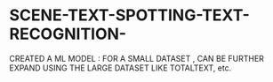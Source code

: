 # SCENE-TEXT-SPOTTING-TEXT-RECOGNITION-
CREATED A ML MODEL : FOR A SMALL DATASET , CAN BE FURTHER EXPAND USING THE LARGE DATASET LIKE  TOTALTEXT, etc.
